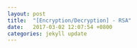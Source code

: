 ```yaml
---
layout: post
title:  "[Encryption/Decryption] - RSA"
date:   2017-03-02 12:07:54 +0800
categories: jekyll update
---
```


